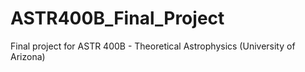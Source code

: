 # ASTR400B_Final_Project
Final project for ASTR 400B - Theoretical Astrophysics (University of Arizona) 
